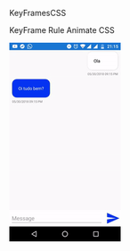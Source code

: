 KeyFramesCSS

KeyFrame Rule Animate CSS

![alt text](https://github.com/ChristopherLambert/XAMARIN_Chat/blob/master/Imagem/Chat.gif "CHAT")
